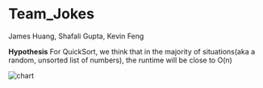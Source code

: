 # Team_Jokes
James Huang, Shafali Gupta, Kevin Feng


**Hypothesis**
For QuickSort, we think that in the majority of situations(aka a random, unsorted list of numbers), the runtime will be close to O(n)

![chart](~/Downloads/QuickSort.png)
